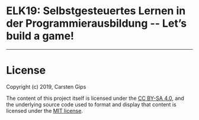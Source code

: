 # ELK19: Selbstgesteuertes Lernen in der Programmierausbildung -- Let’s build a game!



---

# License

Copyright (c) 2019, Carsten Gips

The content of this project itself is licensed under the
[CC BY-SA 4.0](https://creativecommons.org/licenses/by-sa/4.0/),
and the underlying source code used to format and display that content is
licensed under the [MIT license](http://opensource.org/licenses/MIT).
